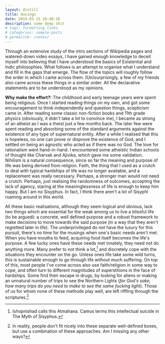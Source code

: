 ```yaml
---
layout: distill
title: musings
date: 2015-03-15 16:40:16
description: some deep shit
# tags: formatting links
# categories: sample-posts
# permalink: /notes/
---
```


Through an extensive study of the intro sections of Wikipedia pages and watered-down video essays, I have gained enough knowledge to deceit myself into believing that I have understood the basics of Existential and Indic philosophies. What follows is an attempt to organise what I understand and fill in the gaps that emerge. The flow of the topics will roughly follow the order in which I came across them. (Un)surprisingly, a few of my friends also came across these things in a similar order. All the declarative statements are to be understood as my opinions. 

**Why make the effort?:** The childhood and early teenage years were spent being religious. Once I started reading things on my own, and got some encouragement to think independently and question things, scepticism came in. After reading some classic non-fiction books and 11th grade physics (obviously, it didn't take a lot to convince me), I became as strong of an atheist as I was a theist just a few months back. The later few were spent reading and absorbing some of the standard arguments against the existence of any type of supernatural entity. After a while I realised that this is hopeless, no one can prove or disprove the existence of God, and I settled on being an agnostic who acted as if there was no God. The love for rationalism went hand-in-hand. I encountered some atheistic Indian schools of thought like Charvak and Ajivika, which gave me some validation. Nihilism is a natural consequence, since so far the meaning and purpose of life was being derived from religion. Faith, the thing that I used as a crutch to deal with typical hardships of life was no longer available, and a replacement was really necessary. Perhaps, a stronger man would not need a crutch. Perhaps, just realising the randomness of outcomes, accepting the lack of agency, staring at the meaninglessness of life is enough to keep him happy. But I am no Sisyphus. In fact, I think there aren't a lot of Sisyphi roaming around in this world. 

All these basic realisations, although they seem logical and obvious, lack two things which are essential for the weak among us to live a blissful life (to be argued): a concrete, well defined purpose and a robust framework to make decisions to move towards the said purpose (in a way that they aren't regretted later in life). The underprivileged do not have the luxury for this pursuit, there's no time for the musings when one's basic needs aren't met. When you have mouths to feed, acquiring food itself becomes the life's purpose. A few lucky ones have these needs met innately, they need not do anything more. Many prefer to not think a lot,[^1] and discretely cope with the situations they encounter on the go. Unless ones life take some wild turns, this is sustainable enough to go through life without much suffering. On top of this, most people I've come across also use faith/religion in some way to cope, and often turn to different magnitudes of superstitions in the face of hardships. Some find their escape in drugs, by looking for aliens or making an unnatural number of trips to see the Northern Lights (_for God's sake, how many trips do you need to make to see the same fucking light_). Those of us for whom none of these methods play well, are left riffling through the scriptures.[^2]

[^1]: Ishopnishad calls this Atmahana. Camus terms this intellectual suicide in The Myth of Sisyphus.
[^2]: In reality, people don't fit nicely into these separate well-defined boxes, but use a combination of these approaches. Am I missing any other ways?